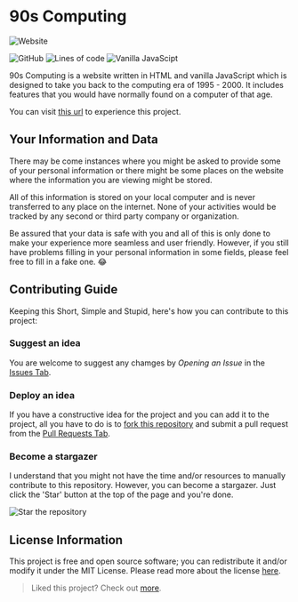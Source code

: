 # 90s Computing

![Website](https://img.shields.io/website?label=%20&style=for-the-badge&up_color=blueviolet&up_message=Click%20Here%20to%20Visit%20the%20Website&url=https%3A%2F%2Fluciferreeves.github.io%2Fnineties-computing%2F)


![GitHub](https://img.shields.io/github/license/luciferreeves/nineties-computing?style=for-the-badge)
![Lines of code](https://img.shields.io/tokei/lines/github/luciferreeves/nineties-computing?label=Lines%20Of%20Code&style=for-the-badge)
![Vanilla JavaScipt](https://img.shields.io/badge/Written%20with-Vanilla%20Javascript-Yellow?style=for-the-badge&logo=JavaScript&color=F7DF1E)

90s Computing is a website written in HTML and vanilla JavaScript which is designed to take you back to the computing era of 1995 - 2000. It includes features that you would have normally found on a computer of that age.

You can visit [this url](https://luciferreeves.github.io/nineties-computing/) to experience this project.

## Your Information and Data

There may be come instances where you might be asked to provide some of your personal information or there might be some places on the website where the information you are viewing might be stored.

All of this information is stored on your local computer and is never transferred to any place on the internet. None of your activities would be tracked by any second or third party company or organization.

Be assured that your data is safe with you and all of this is only done to make your experience more seamless and user friendly. However, if you still have problems filling in your personal information in some fields, please feel free to fill in a fake one. 😂

## Contributing Guide

Keeping this Short, Simple and Stupid, here's how you can contribute to this project:

### Suggest an idea

You are welcome to suggest any chamges by *_Opening an Issue_* in the [Issues Tab](https://github.com/luciferreeves/nineties-computing/issues).

### Deploy an idea

If you have a constructive idea for the project and you can add it to the project, all you have to do is to [fork this repository](https://github.com/luciferreeves/nineties-computing/fork) and submit a pull request from the [Pull Requests Tab](https://github.com/luciferreeves/nineties-computing/pulls).

### Become a stargazer

I understand that you might not have the time and/or resources to manually contribute to this repository. However, you can become a stargazer. Just click the 'Star' button at the top of the page and you're done.

![Star the repository](https://i.ibb.co/gFq8YNL/ezgif-4-30c795a5677f.gif)

## License Information

This project is free and open source software; you can redistribute it and/or modify it under the MIT License. Please read more about the license [here](LICENSE).

> Liked this project? Check out [more](https://github.com/luciferreeves?tab=repositories).
